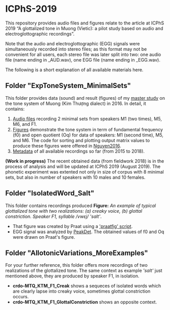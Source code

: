 # ICPhS-2019
This repository provides audio files and figures relate to the article at ICPhS 2019 “A glottalized tone in Muong (Vietic): a pilot study based on audio and electroglottographic recordings”.  

Note that the audio and electroglottographic (EGG) signals were simultaneously recorded into stereo files; as this format may not be convenient for all users, each stereo file was later split into two: one audio file (name ending in _AUD.wav), one EGG file (name ending in _EGG.wav).

The following is a short explanation of all available materials here.

## Folder "ExpToneSystem_MinimalSets"
This folder provides data (sound) and result (figures) of my [master study](https://dumas.ccsd.cnrs.fr/dumas-01405496/) on the tone system of Muong (Kim Thượng dialect) in 2016. In detail, it contains: 
1. [Audio files](ExpToneSystem_MinimalSets/Audio) recording 2 minimal sets from speakers M1 (two times), M5, M6, and F1. 
2. [Figures](ExpToneSystem_MinimalSets/Figure) demonstrate the tone system in term of fundamental frequency (f0) and open quotient (Oq) for data of speakers: M1 (second time), M5, and M6. The code for sorting and plotting output matrix values to produce these figures were offered in [Nguyen2016](https://dumas.ccsd.cnrs.fr/dumas-01405496/).
3. [Metadata](ExpToneSystem_MinimalSets/KTM_METADATA.xlsx) of all available recordings so far (from 2015 to 2018).

**(Work in progress)** The recent obtained data (from fieldwork 2018) is in the process of analysis and will be updated at ICPhS 2019 (August 2019). The phonetic experiment was extented not only in size of corpus with 8 minimal sets, but also in number of speakers with 10 males and 10 females.

## Folder "IsolatedWord_Salt"
This folder contains recordings produced **Figure:** *An example of typical glottalized tone with two realizations: (a) creaky voice, (b) glottal constriction. Speaker F1, syllable /vwɛj/ 'salt'*.  
- That figure was created by Praat using a ['praatfig' script](https://github.com/MinhChauNGUYEN/praatfig).
- EGG signal was analyzed by [PeakDet](https://github.com/alexis-michaud/egg/tree/master/peakdet_inter). The obtained values of f0 and Oq were drawn on Praat's figure. 

## Folder "AllotonicVariations_MoreExamples"
For your further reference, this folder offers more recordings of two realizations of the glottalized tone. The same context as example *'salt'* just mentioned above, they are produced by speaker F1, in isolation.
- **crdo-MTQ_KTM_F1_Creak** shows a sequeces of isolated words which are clearly lapse into creaky voice, sometimes glottal constriction occurs.
- **crdo-MTQ_KTM_F1_GlottalConstriction** shows an opposite context.
